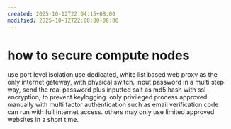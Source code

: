 ```yaml
---
created: 2025-10-12T22:04:15+08:00
modified: 2025-10-12T22:08:00+08:00
---
```


# how to secure compute nodes

use port level isolation
use dedicated, white list based web proxy as the only internet gateway, with physical switch.
input password in a multi step way, send the real password plus inputted salt as md5 hash with ssl encryption, to prevent keylogging.
only privileged process approved manually with multi factor authentication such as email verification code can run with full internet access. others may only use limited approved websites in a short time.
